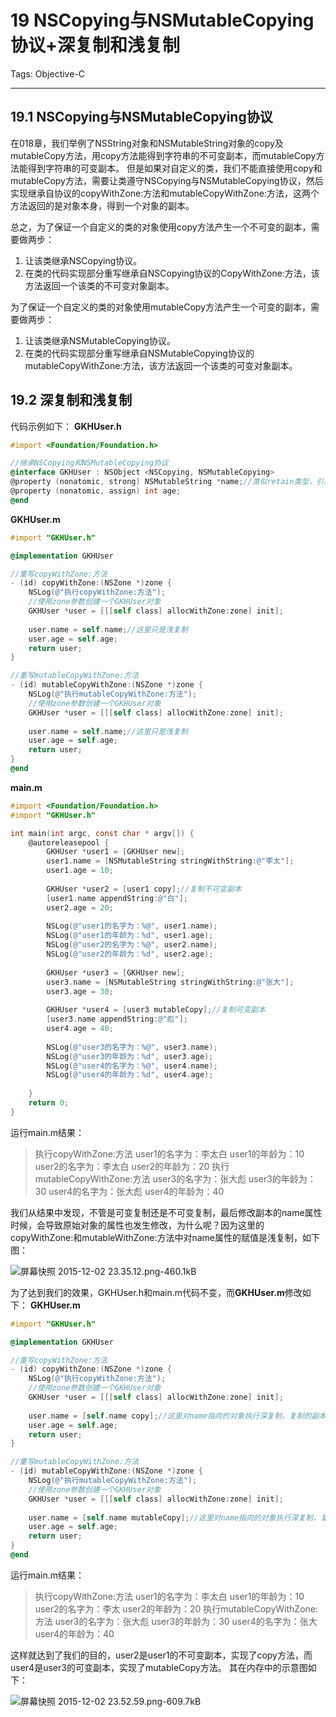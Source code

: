 ﻿# 19 NSCopying与NSMutableCopying协议+深复制和浅复制

Tags: Objective-C

---
## 19.1 NSCopying与NSMutableCopying协议
在018章，我们举例了NSString对象和NSMutableString对象的copy及mutableCopy方法，用copy方法能得到字符串的不可变副本，而mutableCopy方法能得到字符串的可变副本。
但是如果对自定义的类，我们不能直接使用copy和mutableCopy方法，需要让类遵守NSCopying与NSMutableCopying协议，然后实现继承自协议的copyWithZone:方法和mutableCopyWithZone:方法，这两个方法返回的是对象本身，得到一个对象的副本。

总之，为了保证一个自定义的类的对象使用copy方法产生一个不可变的副本，需要做两步：
1. 让该类继承NSCopying协议。
2. 在类的代码实现部分重写继承自NSCopying协议的CopyWithZone:方法，该方法返回一个该类的不可变对象副本。

为了保证一个自定义的类的对象使用mutableCopy方法产生一个可变的副本，需要做两步：
1. 让该类继承NSMutableCopying协议。
2. 在类的代码实现部分重写继承自NSMutableCopying协议的mutableCopyWithZone:方法，该方法返回一个该类的可变对象副本。


## 19.2 深复制和浅复制
代码示例如下：
**GKHUser.h**
```objective-c
#import <Foundation/Foundation.h>

//继承NSCopying和NSMutableCopying协议
@interface GKHUser : NSObject <NSCopying, NSMutableCopying>
@property (nonatomic, strong) NSMutableString *name;//类似retain类型，引用计数
@property (nonatomic, assign) int age;
@end
```
**GKHUser.m**
```objective-c
#import "GKHUser.h"

@implementation GKHUser

//重写copyWithZone:方法
- (id) copyWithZone:(NSZone *)zone {
    NSLog(@"执行copyWithZone:方法");
    //使用zone参数创建一个GKHUser对象
    GKHUser *user = [[[self class] allocWithZone:zone] init];
    
    user.name = self.name;//这里只是浅复制
    user.age = self.age;
    return user;
}

//重写mutableCopyWithZone:方法
- (id) mutableCopyWithZone:(NSZone *)zone {
    NSLog(@"执行mutableCopyWithZone:方法");
    //使用zone参数创建一个GKHUser对象
    GKHUser *user = [[[self class] allocWithZone:zone] init];
    
    user.name = self.name;//这里只是浅复制
    user.age = self.age;
    return user;
}
@end
```
**main.m**
```objective-c
#import <Foundation/Foundation.h>
#import "GKHUser.h"

int main(int argc, const char * argv[]) {
    @autoreleasepool {
        GKHUser *user1 = [GKHUser new];
        user1.name = [NSMutableString stringWithString:@"李太"];
        user1.age = 10;
        
        GKHUser *user2 = [user1 copy];//复制不可变副本
        [user1.name appendString:@"白"];
        user2.age = 20;
        
        NSLog(@"user1的名字为：%@", user1.name);
        NSLog(@"user1的年龄为：%d", user1.age);
        NSLog(@"user2的名字为：%@", user2.name);
        NSLog(@"user2的年龄为：%d", user2.age);
        
        GKHUser *user3 = [GKHUser new];
        user3.name = [NSMutableString stringWithString:@"张大"];
        user3.age = 30;
        
        GKHUser *user4 = [user3 mutableCopy];//复制可变副本
        [user3.name appendString:@"彪"];
        user4.age = 40;
        
        NSLog(@"user3的名字为：%@", user3.name);
        NSLog(@"user3的年龄为：%d", user3.age);
        NSLog(@"user4的名字为：%@", user4.name);
        NSLog(@"user4的年龄为：%d", user4.age);
        
    }
    return 0;
}
```
运行main.m结果：
> 执行copyWithZone:方法
user1的名字为：李太白
user1的年龄为：10
user2的名字为：李太白
user2的年龄为：20
执行mutableCopyWithZone:方法
user3的名字为：张大彪
user3的年龄为：30
user4的名字为：张大彪
user4的年龄为：40

我们从结果中发现，不管是可变复制还是不可变复制，最后修改副本的name属性时候，会导致原始对象的属性也发生修改，为什么呢？因为这里的copyWithZone:和mutableWithZone:方法中对name属性的赋值是浅复制，如下图：

![屏幕快照 2015-12-02 23.35.12.png-460.1kB][1]

为了达到我们的效果，GKHUser.h和main.m代码不变，而**GKHUser.m**修改如下：
**GKHUser.m**
```objective-c
#import "GKHUser.h"

@implementation GKHUser

//重写copyWithZone:方法
- (id) copyWithZone:(NSZone *)zone {
    NSLog(@"执行copyWithZone:方法");
    //使用zone参数创建一个GKHUser对象
    GKHUser *user = [[[self class] allocWithZone:zone] init];
    
    user.name = [self.name copy];//这里对name指向的对象执行深复制，复制的副本为不可变的字符串
    user.age = self.age;
    return user;
}

//重写mutableCopyWithZone:方法
- (id) mutableCopyWithZone:(NSZone *)zone {
    NSLog(@"执行mutableCopyWithZone:方法");
    //使用zone参数创建一个GKHUser对象
    GKHUser *user = [[[self class] allocWithZone:zone] init];
    
    user.name = [self.name mutableCopy];//这里对name指向的对象执行深复制，复制的副本为可变的字符串
    user.age = self.age;
    return user;
}
@end
```
运行main.m结果：
> 执行copyWithZone:方法
user1的名字为：李太白
user1的年龄为：10
user2的名字为：李太
user2的年龄为：20
执行mutableCopyWithZone:方法
user3的名字为：张大彪
user3的年龄为：30
user4的名字为：张大
user4的年龄为：40

这样就达到了我们的目的，user2是user1的不可变副本，实现了copy方法，而user4是user3的可变副本，实现了mutableCopy方法。
其在内存中的示意图如下：

![屏幕快照 2015-12-02 23.52.59.png-609.7kB][2]


  [1]: http://static.zybuluo.com/gkh178/d0p3mgmrrhez77rpjwqmhq92/%E5%B1%8F%E5%B9%95%E5%BF%AB%E7%85%A7%202015-12-02%2023.35.12.png
  [2]: http://static.zybuluo.com/gkh178/foprc7vu4qhqr3tldn0dp3xj/%E5%B1%8F%E5%B9%95%E5%BF%AB%E7%85%A7%202015-12-02%2023.52.59.png